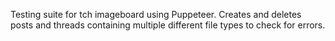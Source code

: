 Testing suite for tch imageboard using Puppeteer.
Creates and deletes posts and threads containing multiple different file types to check for errors.
